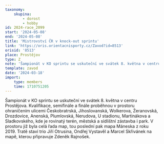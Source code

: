 ```yaml
---
taxonomy:
    skupina:
        - dorost
        - hobby
id: 2024-race_2099
start: '2024-05-08'
end: '2024-05-08'
title: 'Mistrovství ČR v knock-out sprintu'
link: 'https://oris.orientacnisporty.cz/Zavod?id=8513'
orisid: '8513'
place: Prostějov
type: Z
note: 'Šampionát v KO sprintu se uskuteční ve svátek 8. května v centru Prostějova. Kvalifikace, semifinále a finále proběhnou v prostoru ohraničením ulicemi Českobratrská, Jihoslovanská, Wolkerova, Źeranovská, Drozdovice, Anenská, Plumlovská, Nerudova, U stadionu, Martinákova a Sladkovského, kde je rovinatý terén, městská a sídlištní zástavba i park. V prostoru již byla celá řada map, tou poslední pak mapa Máneska z roku 2019. Tratě staví trio Jiří Otrusina, Ondřej Vystavěl a Marcel Skřivánek na mapě, kterou připravuje Zdeněk Rajnošek.'
template: zavod
date: '2024-03-18'
import:
    type: members
    time: 1710751205
---
```


Šampionát v KO sprintu se uskuteční ve svátek 8. května v centru Prostějova. Kvalifikace, semifinále a finále proběhnou v prostoru ohraničením ulicemi Českobratrská, Jihoslovanská, Wolkerova, Źeranovská, Drozdovice, Anenská, Plumlovská, Nerudova, U stadionu, Martinákova a Sladkovského, kde je rovinatý terén, městská a sídlištní zástavba i park. V prostoru již byla celá řada map, tou poslední pak mapa Máneska z roku 2019. Tratě staví trio Jiří Otrusina, Ondřej Vystavěl a Marcel Skřivánek na mapě, kterou připravuje Zdeněk Rajnošek.
